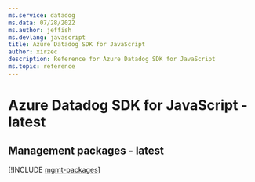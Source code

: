 ```yaml
---
ms.service: datadog
ms.data: 07/28/2022
ms.author: jeffish
ms.devlang: javascript
title: Azure Datadog SDK for JavaScript
author: xirzec
description: Reference for Azure Datadog SDK for JavaScript
ms.topic: reference
---
```

# Azure Datadog SDK for JavaScript - latest

## Management packages - latest
[!INCLUDE [mgmt-packages](datadog-mgmt-index.md)]